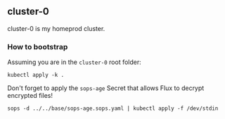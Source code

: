 ## cluster-0

cluster-0 is my homeprod cluster.

### How to bootstrap

Assuming you are in the `cluster-0` root folder:

```console
kubectl apply -k .
```

Don't forget to apply the `sops-age` Secret that allows Flux to decrypt encrypted files!

```console
sops -d ../../base/sops-age.sops.yaml | kubectl apply -f /dev/stdin

```
